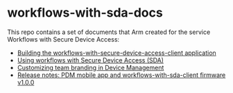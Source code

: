 # workflows-with-sda-docs

This repo contains a set of documents that Arm created for the service Workflows with Secure Device Access:

- [Building the workflows-with-secure-device-access-client application](https://github.com/armPelionEdge/workflows-with-sda-docs/blob/master/workflows-with-secure-device-access-client.md)
- [Using workflows with Secure Device Access (SDA)](https://github.com/armPelionEdge/workflows-with-sda-docs/blob/master/workflows-with-sda.md)
- [Customizing team branding in Device Management](https://github.com/armPelionEdge/workflows-with-sda-docs/blob/master/change-branding-logo.md)
- [Release notes: PDM mobile app and workflows-with-sda-client firmware v1.0.0](https://github.com/armPelionEdge/workflows-with-sda-docs/blob/master/release-notes.md)
